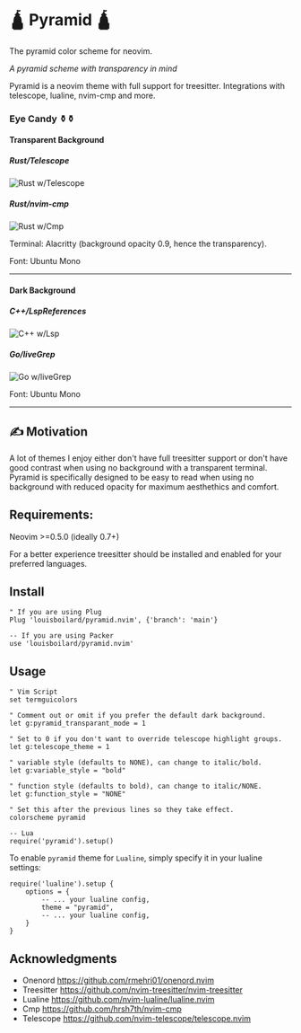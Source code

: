 # 🛕 Pyramid 🛕

The pyramid color scheme for neovim.

*A pyramid scheme with transparency in mind*

Pyramid is a neovim theme with full support for treesitter. Integrations with
telescope, lualine, nvim-cmp and more.


###  Eye Candy ⚱️⚱️

#### Transparent Background

##### Rust/Telescope
![Rust w/Telescope](https://user-images.githubusercontent.com/39924874/169719891-3386570b-bbbc-4308-9358-87e933cae90b.png)

##### Rust/nvim-cmp
![Rust w/Cmp](https://user-images.githubusercontent.com/39924874/169719954-e5325047-fa68-4742-b4ac-1b6b72aed980.png)

Terminal: Alacritty (background opacity 0.9, hence the transparency).

Font: Ubuntu Mono

---
#### Dark Background

##### C++/LspReferences
![C++ w/Lsp](https://user-images.githubusercontent.com/39924874/169720026-366d7864-0aac-4e99-8507-ee0fadc85519.png)

##### Go/liveGrep
![Go w/liveGrep](https://user-images.githubusercontent.com/39924874/169720102-793afeb1-7f4f-4c7c-b73c-87f7ee670a4b.png)

Font: Ubuntu Mono

---

## ✍ Motivation

A lot of themes I enjoy either don't have full treesitter support or don't have good contrast when
using no background with a transparent terminal. Pyramid is specifically designed to be easy to read when using
no background with reduced opacity for maximum aesthethics and comfort.


## Requirements:
Neovim >=0.5.0 (ideally 0.7+)

For a better experience treesitter should be installed and enabled for your preferred languages.

## Install

```
" If you are using Plug
Plug 'louisboilard/pyramid.nvim', {'branch': 'main'}
```

```
-- If you are using Packer
use 'louisboilard/pyramid.nvim'
```

## Usage
```
" Vim Script
set termguicolors

" Comment out or omit if you prefer the default dark background.
let g:pyramid_transparant_mode = 1

" Set to 0 if you don't want to override telescope highlight groups.
let g:telescope_theme = 1

" variable style (defaults to NONE), can change to italic/bold.
let g:variable_style = "bold"

" function style (defaults to bold), can change to italic/NONE.
let g:function_style = "NONE"

" Set this after the previous lines so they take effect.
colorscheme pyramid
```

```
-- Lua
require('pyramid').setup()
```
To enable `pyramid` theme for `Lualine`, simply specify it in your lualine settings:

```
require('lualine').setup {
    options = {
        -- ... your lualine config,
        theme = "pyramid",
        -- ... your lualine config,
    }
}
```

## Acknowledgments

- Onenord https://github.com/rmehri01/onenord.nvim
- Treesitter https://github.com/nvim-treesitter/nvim-treesitter
- Lualine https://github.com/nvim-lualine/lualine.nvim
- Cmp https://github.com/hrsh7th/nvim-cmp
- Telescope https://github.com/nvim-telescope/telescope.nvim
